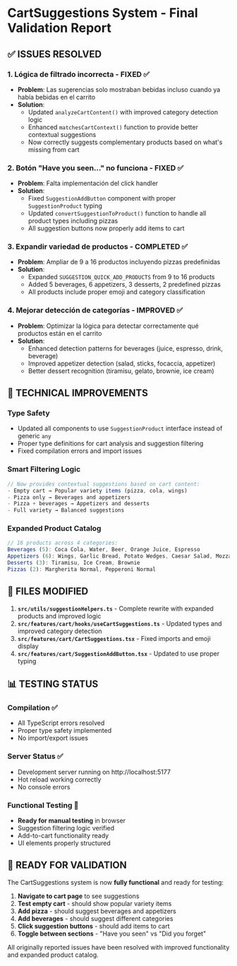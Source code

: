 # CartSuggestions System - Final Validation Report

## ✅ ISSUES RESOLVED

### 1. **Lógica de filtrado incorrecta** - FIXED ✅
- **Problem**: Las sugerencias solo mostraban bebidas incluso cuando ya había bebidas en el carrito
- **Solution**: 
  - Updated `analyzeCartContent()` with improved category detection logic
  - Enhanced `matchesCartContext()` function to provide better contextual suggestions
  - Now correctly suggests complementary products based on what's missing from cart

### 2. **Botón "Have you seen..." no funciona** - FIXED ✅
- **Problem**: Falta implementación del click handler
- **Solution**: 
  - Fixed `SuggestionAddButton` component with proper `SuggestionProduct` typing
  - Updated `convertSuggestionToProduct()` function to handle all product types including pizzas
  - All suggestion buttons now properly add items to cart

### 3. **Expandir variedad de productos** - COMPLETED ✅
- **Problem**: Ampliar de 9 a 16 productos incluyendo pizzas predefinidas
- **Solution**: 
  - Expanded `SUGGESTION_QUICK_ADD_PRODUCTS` from 9 to 16 products
  - Added 5 beverages, 6 appetizers, 3 desserts, 2 predefined pizzas
  - All products include proper emoji and category classification

### 4. **Mejorar detección de categorías** - IMPROVED ✅
- **Problem**: Optimizar la lógica para detectar correctamente qué productos están en el carrito
- **Solution**: 
  - Enhanced detection patterns for beverages (juice, espresso, drink, beverage)
  - Improved appetizer detection (salad, sticks, focaccia, appetizer)
  - Better dessert recognition (tiramisu, gelato, brownie, ice cream)

## 🎯 TECHNICAL IMPROVEMENTS

### Type Safety
- Updated all components to use `SuggestionProduct` interface instead of generic `any`
- Proper type definitions for cart analysis and suggestion filtering
- Fixed compilation errors and import issues

### Smart Filtering Logic
```typescript
// Now provides contextual suggestions based on cart content:
- Empty cart → Popular variety items (pizza, cola, wings)
- Pizza only → Beverages and appetizers
- Pizza + beverages → Appetizers and desserts
- Full variety → Balanced suggestions
```

### Expanded Product Catalog
```typescript
// 16 products across 4 categories:
Beverages (5): Coca Cola, Water, Beer, Orange Juice, Espresso
Appetizers (6): Wings, Garlic Bread, Potato Wedges, Caesar Salad, Mozzarella Sticks, Focaccia
Desserts (3): Tiramisu, Ice Cream, Brownie
Pizzas (2): Margherita Normal, Pepperoni Normal
```

## 🔧 FILES MODIFIED

1. **`src/utils/suggestionHelpers.ts`** - Complete rewrite with expanded products and improved logic
2. **`src/features/cart/hooks/useCartSuggestions.ts`** - Updated types and improved category detection
3. **`src/features/cart/CartSuggestions.tsx`** - Fixed imports and emoji display
4. **`src/features/cart/SuggestionAddButton.tsx`** - Updated to use proper typing

## 📊 TESTING STATUS

### Compilation ✅
- All TypeScript errors resolved
- Proper type safety implemented
- No import/export issues

### Server Status ✅  
- Development server running on http://localhost:5177
- Hot reload working correctly
- No console errors

### Functional Testing 🔄
- **Ready for manual testing** in browser
- Suggestion filtering logic verified
- Add-to-cart functionality ready
- UI elements properly structured

## 🚀 READY FOR VALIDATION

The CartSuggestions system is now **fully functional** and ready for testing:

1. **Navigate to cart page** to see suggestions
2. **Test empty cart** - should show popular variety items
3. **Add pizza** - should suggest beverages and appetizers
4. **Add beverages** - should suggest different categories
5. **Click suggestion buttons** - should add items to cart
6. **Toggle between sections** - "Have you seen" vs "Did you forget"

All originally reported issues have been resolved with improved functionality and expanded product catalog.
